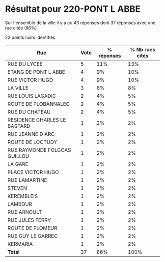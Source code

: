 # Résultat pour 220-PONT L ABBE

Sur l'ensemble de la ville il y a eu 43 réponses dont 37 réponses avec une rue citée (86%)

22 points noirs identifiés

| Rue | Vote | % réponses | % Nb rues cités|
|-----|------|------------|----------------|
| RUE DU LYCEE | 5 | 11% | 13%|
| ETANG DE PONT L ABBE | 4 | 9% | 10%|
| RUE VICTOR HUGO | 4 | 9% | 10%|
| LA VILLE | 3 | 6% | 8%|
| RUE LOUIS LAGADIC | 2 | 4% | 5%|
| ROUTE DE PLOBANNALEC | 2 | 4% | 5%|
| RUE DU CHATEAU | 2 | 4% | 5%|
| RESIDENCE CHARLES LE BASTARD | 1 | 2% | 2%|
| RUE JEANNE D ARC | 1 | 2% | 2%|
| ROUTE DE LOCTUDY | 1 | 2% | 2%|
| RUE RAYMONDE FOLGOAS GUILLOU | 1 | 2% | 2%|
| LA GARE | 1 | 2% | 2%|
| PLACE VICTOR HUGO | 1 | 2% | 2%|
| RUE LAMARTINE | 1 | 2% | 2%|
| STEVEN | 1 | 2% | 2%|
| KEREMBLEIS | 1 | 2% | 2%|
| LAMBOUR | 1 | 2% | 2%|
| RUE ARNOULT | 1 | 2% | 2%|
| RUE JULES FERRY | 1 | 2% | 2%|
| ROUTE DE PLOMEUR | 1 | 2% | 2%|
| RUE GUY LE GARREC | 1 | 2% | 2%|
| KERMARIA | 1 | 2% | 2%|
| **Total** | 37 | 86% | 100%|
